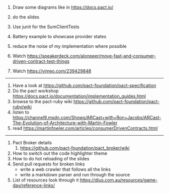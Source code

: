 1. Draw some diagrams like in https://docs.pact.io/
1. do the slides
1. Use junit for the SumClientTests

1. Battery example to showcase provider states
1. reduce the noise of my implementation where possible

1. Watch https://speakerdeck.com/alonpeer/move-fast-and-consumer-driven-contract-test-things
1. Watch https://vimeo.com/239429848

---

1. Have a look at https://github.com/pact-foundation/pact-specification
1. Do the pact workshop https://docs.pact.io/documentation/implementation_guides.html
1. browse to the pact-ruby wiki https://github.com/pact-foundation/pact-ruby/wiki
1. listen to https://channel9.msdn.com/Shows/ARCast+with+Ron+Jacobs/ARCast-The-Evolution-of-Architecture-with-Martin-Fowler
1. read https://martinfowler.com/articles/consumerDrivenContracts.html

---

1. Pact Broker details
   1. https://github.com/pact-foundation/pact_broker/wiki
1. How to switch out the code highlighter theme
1. How to do hot reloading of the slides
1. Send pull requests for broken links
   - write a web crawler that follows all the links
   - write a markdown parser and run through the source
1. List of resources look through it https://dius.com.au/resources/game-day/reference-links/